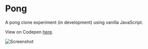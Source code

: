 # Pong
A pong clone experiment (in development) using vanilla JavaScript.

View on Codepen [here](https://codepen.io/denismcdonald/full/JvaBNM/).

![Screenshot](https://github.com/denismcdonald/Pong/blob/master/Capture1.JPG)

